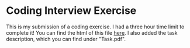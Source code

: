 # Coding Interview Exercise

This is my submission of a coding exercise. I had a three hour time limit to complete it! You can find the html of this file [here](https://minnaheim.github.io/coding_exercise/). I also added the task description, which you can find under "Task.pdf".
